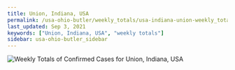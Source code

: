 ```yaml
---
title: Union, Indiana, USA
permalink: /usa-ohio-butler/weekly_totals/usa-indiana-union-weekly_totals.html
last_updated: Sep 3, 2021
keywords: ["Union, Indiana, USA", "weekly totals"]
sidebar: usa-ohio-butler_sidebar
---
```


![Weekly Totals of Confirmed Cases for Union, Indiana, USA](/covid_tracker/images/graphs/usa-indiana-union-weekly_totals_graph.png)
